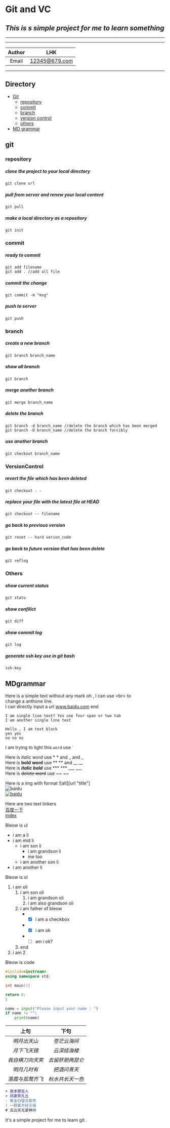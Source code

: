 Git and VC
=============
*This is s simple project for me to learn something*
---------------------
_____________________

***
|Author| LHK|
| :---: | :---: |
|Email| 12345@679.com|
***

## Directory
* [Git](#git)
    * [repository](#repository)
    * [commit](#commit)
    * [branch](#branch)
    * [version control](#versioncontrol)
    * [others](#others)
* [MD grammar](#mdgrammar)
    


## git
### repository
##### clone the project to your local directory
```Git
git clone url
```
##### pull from server and renew your local content
```Git
git pull 
```
##### make a local directory as a repository
```Git
git init
```
### commit
##### ready to commit
```Git
git add filename 
git add . //add all file
```
##### commit the change
```Git
git commit -m "msg"
```
##### push to server
```Git
git push
```
### branch
##### create a new branch
```Git
git branch branch_name
```
##### show all branch
```Git
git branch
```
##### merge another branch
```Git 
git merge branch_name
```
##### delete the branch
```Git
git branch -d branch_name //delete the branch which has been merged
git branch -D branch_name //delete the branch forcibly
```
##### use another branch
```Git
git checkout branch_name
```
### VersionControl
##### revert the file which has been deleted
```Git
git checkout - -
```
##### replace your file with the latest file at HEAD
```Git
git checkout -- filename
```
##### go back to previous version
```Git
git reset -- hard verion_code 
```
##### go back to future version that has been delete
```Git
git reflog
```
### Others
##### show current status
```Git
git statu
```
##### show confilict
```Git
git diff
```
##### show commit log
```Git
git log
```
##### generate ssh key  use in git bash
```Git
ssh-key 
```
## MDgrammar
Here is a simple text without any mark oh , I can use \<br> to <br> change a anthone line.<br> I can directly input a url www.baidu.com end

    I am single line text? Yes use four span or two tab
    I am another single line text

```
Hello , I am text block  
yes yes
no no no
```

I am trying to light this   `word`  use \`

Here is *italic* _word_ use \* \*  and \_ and \_  
Here is **bold** __word__ use \*\* \*\* and \_\_ \_\_  
Here is ***italic*** ___bold___ use \*\*\*  \*\*\*    \_\_\_  \_\_\_  
Here is ~~delete word~~ use \~\~ \~\~  

Here is a img with format !\[alt\]\[url "title"\]  
![baidu](http://www.baidu.com/img/bdlogo.gif "百度logo")  
[![baidu](http://www.baidu.com/img/bdlogo.gif "百度logo")](http:/www.baidu.com "百度")    

Here are two text linkers  
[百度一下](http://www.baidu.com "百度一下")  
[index](/html/index.html "my index")  

Bleow is ul  
* i am a li  
* i am mid li  
    * i am son li  
        * i am grandson li  
        * me too  
    * i am another son li  
* i am another li  

Bleow is ol  
1. i am oli
    1. i am son oli
        1. i am grandson oli
        2. i am also grandson oli
    2. i am father of bleow
        * - [x] i am a checkbox
        * - [x] i am ok
        * - [ ] am i ok?
    3. end
2. i am 2  

Bleow is code  
```C++
#include<iostream>
using namespace std;

int main(){

return 0;
}
```
```Python
name = input("Please input your name : ")
if name != "":
    print(name)
```
| 上句 | 下句 |
| :------: | :------: |
| *明月出天山*     | *苍茫云海间* |
| *月下飞天镜*     | *云深结海楼* |
| *我自横刀向天笑* | *去留肝胆两昆仑* |
| *明月几时有*     | *把酒问青天* |
| *落霞与孤鹜齐飞* | *秋水共长天一色* |

```diff
+ 我本楚狂人
+ 凤歌笑孔丘
- 黄金白璧买歌笑
! 一醉累月轻王侯
# 五云天北是神州
```







It's a simple project for me to learn git .  

